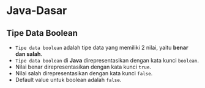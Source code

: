# Java-Dasar
## Tipe Data Boolean
* `Tipe data boolean` adalah tipe data yang memiliki 2 nilai, yaitu **benar dan salah**.
* `Tipe data boolean` di **Java** direpresentasikan dengan kata kunci `boolean`.
* Nilai benar direpresentasikan dengan kata kunci `true`.
* Nilai salah direpresentasikan dengan kata kunci `false`.
* Default value untuk boolean adalah `false`.
